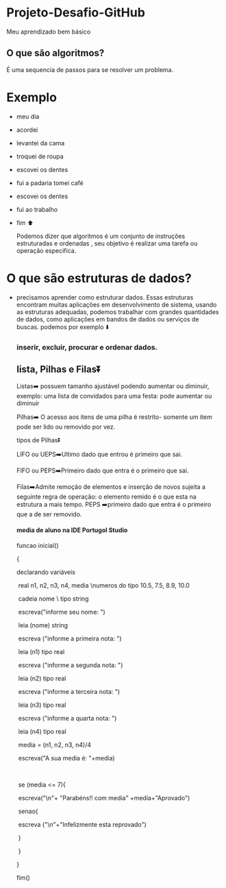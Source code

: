 # Projeto-Desafio-GitHub
Meu aprendizado bem básico

## O que são algoritmos?
É uma sequencia de passos para se resolver um problema.
# Exemplo 
- meu dia 

- acordei

- levantei da cama

- troquei de roupa

- escovei os dentes

- fui a padaria tomei café

- escovei os dentes

- fui ao trabalho

- fim ⬆️

  Podemos dizer que algoritmos é um conjunto de instruções estruturadas e ordenadas , seu objetivo é realizar uma tarefa ou operação especifica.   

# O que são estruturas de dados?

- precisamos aprender como estruturar dados. Essas estruturas encontram muitas aplicações em desenvolvimento de sistema, usando as estruturas adequadas, podemos trabalhar com grandes quantidades de dados, como aplicações em bandos de dados ou serviços de buscas.  podemos  por exemplo :arrow_down: 

  ### inserir, excluir, procurar e ordenar dados.

  ## lista, Pilhas e Filas:arrow_double_down:

  Listas:arrow_right: possuem tamanho ajustável podendo aumentar ou diminuir, exemplo: uma lista de convidados para uma festa: pode aumentar ou diminuir

  

  Pilhas:arrow_right: O acesso aos itens de uma pilha é restrito- somente um item pode ser lido ou removido por vez.

  tipos de Pilhas:arrow_double_down:

  LIFO ou UEPS:arrow_right:Ultimo dado que entrou é primeiro que sai.

  FIFO ou PEPS:arrow_right:Primeiro dado que entra é o primeiro que sai.

  

  Filas:arrow_right:Admite remoção de elementos e inserção de novos sujeita a seguinte regra de operação: o elemento remido é o que esta na estrutura a mais tempo. PEPS :arrow_right:primeiro dado que entra é o primeiro que a de ser removido.

  

  

  #### media de aluno na IDE Portugol Studio

  funcao inicial()

  {

  declarando variáveis

  ​		real n1, n2, n3, n4, media  \numeros do tipo 10.5, 7.5,  8.9, 10.0 

  ​		cadeia nome \\ tipo string		

  

  ​		escreva("informe seu nome: ") 

  ​		leia (nome) string

  ​		escreva ("informe a primeira nota: ")

  ​		leia (n1) tipo real

  ​		escreva ("informe a segunda nota: ")

  ​		leia (n2) tipo real

  ​		escreva ("informe a terceira nota: ")

  ​		leia (n3) tipo real

  ​		escreva ("informe a quarta nota: ")

  ​		leia (n4) tipo real

  ​		media = (n1, n2, n3, n4)/4

  ​		escreva("A sua media é:  "+media)

  ​		

  ​		se (media <= 7){

  ​					escreva("\n"+ "Parabéns!! com media" +media+"Aprovado")

  ​		senao{

  ​		escreva ("\n"+"Infelizmente esta reprovado")

  ​		}

  ​	}

  }

  fim()

  

  

  

  
  
  
  
  
  
  

#  
